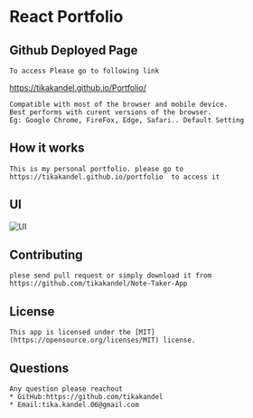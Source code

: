 # React Portfolio
 ## Github Deployed Page
    To access Please go to following link
  https://tikakandel.github.io/Portfolio/

    Compatible with most of the browser and mobile device.
    Best performs with curent versions of the browser.
    Eg: Google Chrome, FireFox, Edge, Safari.. Default Setting

## How it works
    This is my personal portfolio. please go to   https://tikakandel.github.io/portfolio  to access it 
    
 ## UI
  
  ![UI](https://user-images.githubusercontent.com/84317073/138269866-879ddccc-b43d-4645-abe8-dc4ee9f52381.JPG)
    
        
## Contributing
    plese send pull request or simply download it from
    https://github.com/tikakandel/Note-Taker-App
## License
    This app is licensed under the [MIT](https://opensource.org/licenses/MIT) license.
## Questions
    Any question please reachout 
    * GitHub:https://github.com/tikakandel
    * Email:tika.kandel.06@gmail.com
